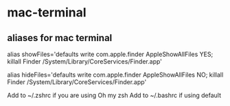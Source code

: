 # mac-terminal
## aliases for mac terminal


alias showFiles='defaults write com.apple.finder AppleShowAllFiles YES; killall Finder /System/Library/CoreServices/Finder.app'

alias hideFiles='defaults write com.apple.finder AppleShowAllFiles NO; killall Finder /System/Library/CoreServices/Finder.app'

Add to ~/.zshrc if you are using Oh my zsh
Add to ~/.bashrc if using default
